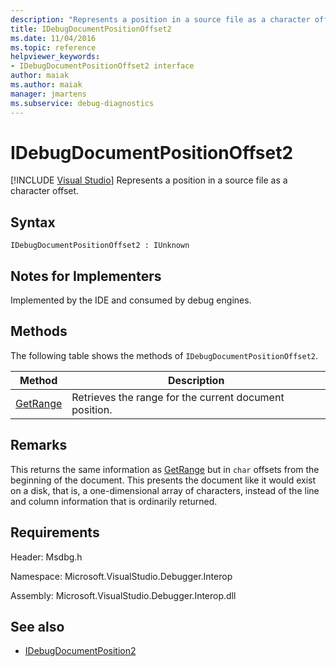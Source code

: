 ```yaml
---
description: "Represents a position in a source file as a character offset."
title: IDebugDocumentPositionOffset2
ms.date: 11/04/2016
ms.topic: reference
helpviewer_keywords:
- IDebugDocumentPositionOffset2 interface
author: maiak
ms.author: maiak
manager: jmartens
ms.subservice: debug-diagnostics
---
```

# IDebugDocumentPositionOffset2

 [!INCLUDE [Visual Studio](~/includes/applies-to-version/vs-windows-only.md)]
Represents a position in a source file as a character offset.

## Syntax

```
IDebugDocumentPositionOffset2 : IUnknown
```

## Notes for Implementers
 Implemented by the IDE and consumed by debug engines.

## Methods
 The following table shows the methods of `IDebugDocumentPositionOffset2`.

|Method|Description|
|------------|-----------------|
|[GetRange](../../../extensibility/debugger/reference/idebugdocumentpositionoffset2-getrange.md)|Retrieves the range for the current document position.|

## Remarks
 This returns the same information as [GetRange](../../../extensibility/debugger/reference/idebugdocumentposition2-getrange.md) but in `char` offsets from the beginning of the document. This presents the document like it would exist on a disk, that is, a one-dimensional array of characters, instead of the line and column information that is ordinarily returned.

## Requirements
 Header: Msdbg.h

 Namespace: Microsoft.VisualStudio.Debugger.Interop

 Assembly: Microsoft.VisualStudio.Debugger.Interop.dll

## See also
- [IDebugDocumentPosition2](../../../extensibility/debugger/reference/idebugdocumentposition2.md)
